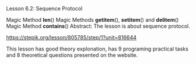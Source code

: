 Lesson 6.2: Sequence Protocol

Magic Method **len**()
Magic Methods **getitem**(), **setitem**() and **delitem**()
Magic Method **contains**()
Abstract: The lesson is about sequence protocol.

https://stepik.org/lesson/805785/step/1?unit=816644

This lesson has good theory explonation, has 9 programing practical tasks and 8 theoretical questions presented on the website.
